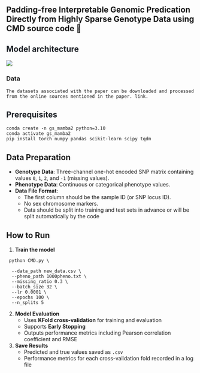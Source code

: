 ## Padding-free Interpretable Genomic Predication Directly from Highly Sparse Genotype Data using CMD source code 🥕 



## <font style="color:rgb(31, 35, 40);">Model architecture</font>
![](https://cdn.nlark.com/yuque/0/2025/png/2978547/1754723216521-90d0b0cf-6068-486e-99e1-01380e52b595.png)

### Data
```
The datasets associated with the paper can be downloaded and processed from the online sources mentioned in the paper. link.

```

## <font style="color:rgb(31, 35, 40);">Prerequisites</font>
```
conda create -n gs_mamba2 python=3.10  
conda activate gs_mamba2  
pip install torch numpy pandas scikit-learn scipy tqdm

```

## Data Preparation

+ **Genotype Data**: Three-channel one-hot encoded SNP matrix containing values `0`, `1`, `2`, and `-1` (missing values).
+ **Phenotype Data**: Continuous or categorical phenotype values.
+ **Data File Format**:
    - The first column should be the sample ID (or SNP locus ID).
    - No sex chromosome markers.
    - Data should be split into training and test sets in advance or will be split automatically by the code



## How to Run
1. **Train the model**

```
 python CMD.py \

  --data_path new_data.csv \  
  --pheno_path 1000pheno.txt \  
  --missing_ratio 0.3 \  
  --batch_size 32 \  
  --lr 0.0001 \  
  --epochs 100 \  
  --n_splits 5

```

2. **Model Evaluation**
    - Uses **KFold cross-validation** for training and evaluation
    - Supports **Early Stopping**
    - Outputs performance metrics including Pearson correlation coefficient and RMSE
3. **Save Results**
    - Predicted and true values saved as `.csv`
    - Performance metrics for each cross-validation fold recorded in a log file

